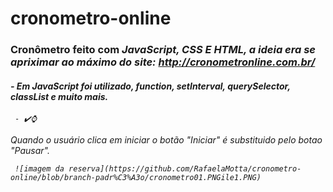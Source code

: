 # cronometro-online
### Cronômetro feito com <i>JavaScript, CSS E HTML, <i/> a ideia era se apriximar ao máximo do site: http://cronometronline.com.br/

#### - Em JavaScript foi utilizado, function, setInterval, querySelector, classList e muito mais.
     - ✔️⌚
  
  Quando o usuário clica em iniciar o botão "Iniciar" é substituido pelo botao "Pausar".
     
     ![imagem da reserva](https://github.com/RafaelaMotta/cronometro-online/blob/branch-padr%C3%A3o/cronometro01.PNGile1.PNG)

  
